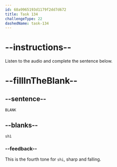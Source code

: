 ```yaml
---
id: 68a9965193d1179f2dd7d672
title: Task 134
challengeType: 22
dashedName: task-134
---
```


<!-- (Audio) A: shì -->

# --instructions--

Listen to the audio and complete the sentence below.

# --fillInTheBlank--

## --sentence--

`BLANK`

## --blanks--

`shì`

### --feedback--

This is the fourth tone for `shi`, sharp and falling.
